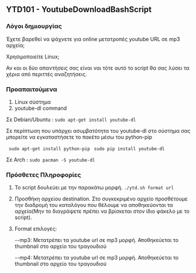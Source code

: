 ## YTD101 - YoutubeDownloadBashScript

### Λόγοι δημιουργίας

Έχετε βαρεθεί να ψάχνετε για online μετατροπές youtube URL σε mp3 αρχεία; 

Χρησιμοποιείτε Linux; 

Αν και οι δύο απαντήσεις σας είναι ναι τότε αυτό το script θα σας λύσει τα χέρια από περιττές αναζητήσεις. 

### Προαπαιτούμενα

1. Linux σύστημα
2. youtube-dl command

Σε Debian/Ubuntu : ```sudo apt-get install youtube-dl```

Σε περίπτωση που υπάρχει ασυμβατότητα του youtube-dl στο σύστημα σας μπορείτε να εγκαταστήσετε το πακέτο μέσω του python-pip

``` sudo apt-get install python-pip```
``` sudo pip install youtube-dl```

Σε Arch : ```sudo pacman -S youtube-dl```

### Πρόσθετες Πληροφορίες

1. Το script δουλεύει με την παρακάτω μορφή.
   ```./ytd.sh format url```

2. Προσθήκη αρχείου destination. Στο συγκεκριμένο αρχείο προσθέτουμε την διαδρομή του καταλόγου που θέλουμε να αποθηκεύονται τα αρχεία(Μην το διαγράψετε πρέπει να βρίσκεται στον ίδιο φάκελο με το script).

3. Format επιλογές:

   --mp3: Μετατρέπει τα youtube url σε mp3 μορφή. Αποθηκεύεται το thumbnail στο αρχείο του τραγουδιού

   --mp4: Μετατρέπει τα youtube url σε mp3 μορφή. Αποθηκεύεται το thumbnail στο αρχείο του τραγουδιού

   


